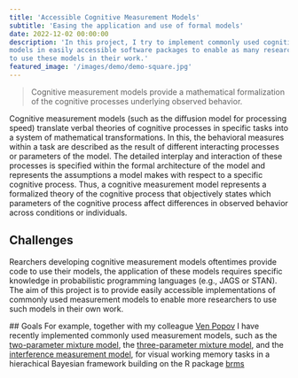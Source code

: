 ```yaml
---
title: 'Accessible Cognitive Measurement Models'
subtitle: 'Easing the application and use of formal models'
date: 2022-12-02 00:00:00
description: 'In this project, I try to implement commonly used cognitive Measurement
models in easily accessible software packages to enable as many researchers as possible
to use these models in their work.'
featured_image: '/images/demo/demo-square.jpg'
---
```


>Cognitive measurement models provide a mathematical formalization of the cognitive processes underlying observed behavior. 

Cognitive measurement models (such as the diffusion model for processing speed) translate verbal theories of cognitive processes in specific tasks into a system of mathematical transformations. In this, the behavioral measures within a task are described as the result of different interacting processes or parameters of the model. The detailed interplay and interaction of these processes is specified within the formal architecture of the model and represents the assumptions a model makes with respect to a specific cognitive process. Thus, a cognitive measurement model represents a formalized theory of the cognitive process that objectively states which parameters of the cognitive process affect differences in observed behavior across conditions or individuals.

## Challenges
Rearchers developing cognitive measurement models oftentimes provide code to use their models, the application of these models requires specific knowledge in probabilistic programming languages (e.g., JAGS or STAN). The aim of this project is to provide easily accessible implementations of commonly used measurement models to enable more researchers to use such models in their own work.

## Goals
For example, together with my colleague [Ven Popov](https://venpopov.com) I have recently implemented commonly used measurement models, such as the [two-parameter mixture model](http://dx.doi.org/10.1038/nature06860), the [three-parameter mixture model](https://doi.org/10.1167/9.10.7), and the [interference measurement model](https://doi.org/10.1167/17.5.11), for visual working memory tasks in a hierachical Bayesian framework building on the R package [brms](https://paul-buerkner.github.io/brms/)
